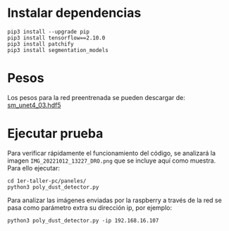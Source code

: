 # Instalar dependencias

```
pip3 install --upgrade pip
pip3 install tensorflow==2.10.0
pip3 install patchify
pip3 install segmentation_models
```

# Pesos
Los pesos para la red preentrenada se pueden descargar de:
[sm_unet4_03.hdf5](https://quetzalcoatl.fciencias.unam.mx/taller/1erTaller/sm_unet4_03.hdf5)

# Ejecutar prueba

Para verificar rápidamente el funcionamiento del código, se analizará la imagen ```IMG_20221012_13227_DRO.png``` que se incluye aquí como muestra.  Para ello ejecutar:
```
cd 1er-taller-pc/paneles/
python3 poly_dust_detector.py
```

Para analizar las imágenes enviadas por la raspberry a través de la red se pasa como parámetro extra su dirección ip, por ejemplo:
```
python3 poly_dust_detector.py -ip 192.168.16.107
```
